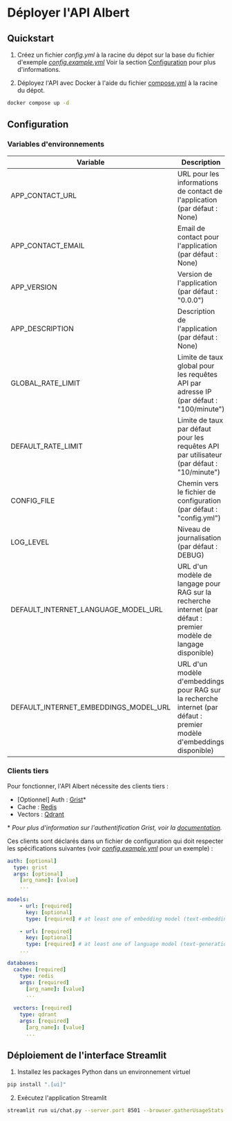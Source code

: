 # Déployer l'API Albert

## Quickstart

1. Créez un fichier *config.yml* à la racine du dépot sur la base du fichier d'exemple *[config.example.yml](./config.example.yml)* Voir la section [Configuration](#configuration) pour plus d'informations.

2. Déployez l'API avec Docker à l'aide du fichier [compose.yml](../compose.yml) à la racine du dépot.

  ```bash
  docker compose up -d
  ```

## Configuration

### Variables d'environnements

| Variable | Description |
| --- | --- |
| APP_CONTACT_URL | URL pour les informations de contact de l'application (par défaut : None) |
| APP_CONTACT_EMAIL | Email de contact pour l'application (par défaut : None) |
| APP_VERSION | Version de l'application (par défaut : "0.0.0") |
| APP_DESCRIPTION | Description de l'application (par défaut : None) |
| GLOBAL_RATE_LIMIT | Limite de taux global pour les requêtes API par adresse IP (par défaut : "100/minute") |
| DEFAULT_RATE_LIMIT | Limite de taux par défaut pour les requêtes API par utilisateur (par défaut : "10/minute") |
| CONFIG_FILE | Chemin vers le fichier de configuration (par défaut : "config.yml") |
| LOG_LEVEL | Niveau de journalisation (par défaut : DEBUG) |
| DEFAULT_INTERNET_LANGUAGE_MODEL_URL | URL d'un modèle de langage pour RAG sur la recherche internet (par défaut : premier modèle de langage disponible) |
| DEFAULT_INTERNET_EMBEDDINGS_MODEL_URL | URL d'un modèle d'embeddings pour RAG sur la recherche internet (par défaut : premier modèle d'embeddings disponible) |

### Clients tiers

Pour fonctionner, l'API Albert nécessite des clients tiers :

* [Optionnel] Auth : [Grist](https://www.getgrist.com/)*
* Cache : [Redis](https://redis.io/)
* Vectors : [Qdrant](https://qdrant.tech/)

\* *Pour plus d'information sur l'authentification Grist, voir la [documentation](./security.md).*

Ces clients sont déclarés dans un fichier de configuration qui doit respecter les  spécifications suivantes (voir *[config.example.yml](./config.example.yml)* pour un exemple) :

```yaml
auth: [optional]
  type: grist
  args: [optional] 
    [arg_name]: [value]
    ...
  
models:
    - url: [required]
      key: [optional]
      type: [required] # at least one of embedding model (text-embeddings-inference)

    - url: [required] 
      key: [optional]
      type: [required] # at least one of language model (text-generation)
    ...

databases:
  cache: [required]
    type: redis
    args: [required] 
      [arg_name]: [value]
      ...
    
  vectors: [required]
    type: qdrant
    args: [required] 
      [arg_name]: [value]
      ...
```

## Déploiement de l'interface Streamlit

1. Installez les packages Python dans un environnement virtuel

  ```bash
  pip install ".[ui]"
  ```

2. Exécutez l'application Streamlit

  ```bash
  streamlit run ui/chat.py --server.port 8501 --browser.gatherUsageStats false --theme.base light
  ```
